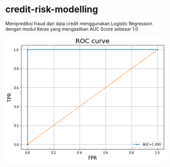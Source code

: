 # credit-risk-modelling
Memprediksi fraud dari data credit menggunakan Logistic Regression dengan modul Keras yang mengasilkan AUC Score sebesar 1.0

![](AUC%20Score.png)

